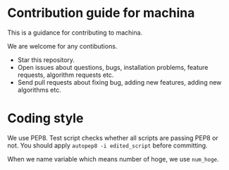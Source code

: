 # Contribution guide for machina

This is a guidance for contributing to machina.

We are welcome for any contibutions.
 + Star this repository.
 + Open issues about questions, bugs, installation problems, feature requests, algorithm requests etc.
 + Send pull requests about fixing bug, adding new features, adding new algorithms etc.


# Coding style

We use PEP8. Test script checks whether all scripts are passing PEP8 or not. You should apply `autopep8 -i edited_script` before committing.

When we name variable which means number of hoge, we use `num_hoge`.
